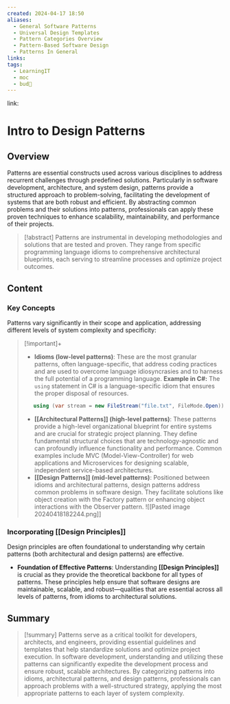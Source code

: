 ```yaml
---
created: 2024-04-17 18:50
aliases:
  - General Software Patterns
  - Universal Design Templates
  - Pattern Categories Overview
  - Pattern-Based Software Design
  - Patterns In General
links: 
tags:
  - LearningIT
  - moc
  - bud🌿
---
```

link:

# Intro to Design Patterns

## Overview

Patterns are essential constructs used across various disciplines to address recurrent challenges through predefined solutions. Particularly in software development, architecture, and system design, patterns provide a structured approach to problem-solving, facilitating the development of systems that are both robust and efficient. By abstracting common problems and their solutions into patterns, professionals can apply these proven techniques to enhance scalability, maintainability, and performance of their projects.

> [!abstract] 
> Patterns are instrumental in developing methodologies and solutions that are tested and proven. They range from specific programming language idioms to comprehensive architectural blueprints, each serving to streamline processes and optimize project outcomes.


## Content

### Key Concepts

Patterns vary significantly in their scope and application, addressing different levels of system complexity and specificity:

> [!important]+
> 
> - **Idioms (low-level patterns)**: These are the most granular patterns, often language-specific, that address coding practices and are used to overcome language idiosyncrasies and to harness the full potential of a programming language. **Example in C#:** The `using` statement in C# is a language-specific idiom that ensures the proper disposal of resources.
>     
> ``` csharp
>    using (var stream = new FileStream("file.txt", FileMode.Open)) {} 
> ```
>     
> - **[[Architectural Patterns]] (high-level patterns)**: These patterns provide a high-level organizational blueprint for entire systems and are crucial for strategic project planning. They define fundamental structural choices that are technology-agnostic and can profoundly influence functionality and performance. Common examples include MVC (Model-View-Controller) for web applications and Microservices for designing scalable, independent service-based architectures.
> - **[[Design Patterns]] (mid-level patterns)**: Positioned between idioms and architectural patterns, design patterns address common problems in software design. They facilitate solutions like object creation with the Factory pattern or enhancing object interactions with the Observer pattern.
>![[Pasted image 20240418182244.png]]

### Incorporating [[Design Principles]]
Design principles are often foundational to understanding why certain patterns (both architectural and design patterns) are effective.

- **Foundation of Effective Patterns**: Understanding **[[Design Principles]]** is crucial as they provide the theoretical backbone for all types of patterns. These principles help ensure that software designs are maintainable, scalable, and robust—qualities that are essential across all levels of patterns, from idioms to architectural solutions.
## Summary

>[!summary]
>Patterns serve as a critical toolkit for developers, architects, and engineers, providing essential guidelines and templates that help standardize solutions and optimize project execution. In software development, understanding and utilizing these patterns can significantly expedite the development process and ensure robust, scalable architectures. By categorizing patterns into idioms, architectural patterns, and design patterns, professionals can approach problems with a well-structured strategy, applying the most appropriate patterns to each layer of system complexity.


